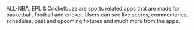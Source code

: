 ALL-NBA, EPL & Cricketbuzz are sports related apps that are made for basketball, football and cricket. 
Users can see live scores, commentaries, schedules, past and upcoming fixtures and much more from the apps.
